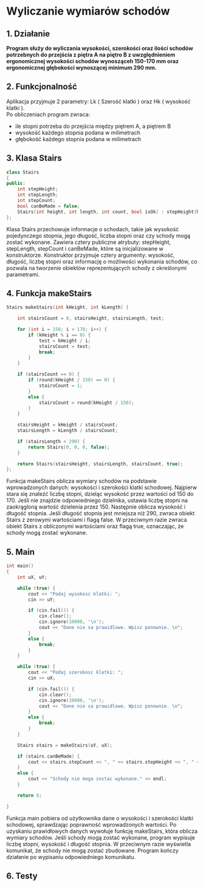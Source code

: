 # Wyliczanie wymiarów schodów

## 1. Działanie
**Program służy do wyliczania wysokości, szerokości oraz ilości schodów potrzebnych do przejścia z piętra A na piętro B z uwzględnieniem ergonomicznej wysokości schodów wynosząceh 150-170 mm oraz ergonomicznej głębokości wynoszącej minimum 290 mm.**

## 2. Funkcjonalność
Aplikacja przyjmuje 2 parametry: Lk ( Szerość klatki ) oraz Hk ( wysokość klatki ). \
Po obliczeniach program zwraca:
- ile stopni potrzeba do przejścia między piętrem A, a piętrem B
- wysokość każdego stopnia podana w milimetrach
- głębokość każdego stopnia podana w milimetrach

## 3. Klasa Stairs
```cpp
class Stairs
{
public:
    int stepHeight;
    int stepLength;
    int stepCount;
    bool canBeMade = false;
    Stairs(int height, int length, int count, bool isOk) : stepHeight(height), stepLength(length), stepCount(count), canBeMade(isOk) {}
};
```
Klasa Stairs przechowuje informacje o schodach, takie jak wysokość pojedynczego stopnia, jego długość, liczba stopni oraz czy schody mogą zostać wykonane. Zawiera cztery publiczne atrybuty: stepHeight, stepLength, stepCount i canBeMade, które są inicjalizowane w konstruktorze. Konstruktor przyjmuje cztery argumenty: wysokość, długość, liczbę stopni oraz informację o możliwości wykonania schodów, co pozwala na tworzenie obiektów reprezentujących schody z określonymi parametrami.

## 4. Funkcja makeStairs

```cpp
Stairs makeStairs(int kHeight, int kLength) {

    int stairsCount = 0, stairsHeight, stairsLength, test;

    for (int i = 150; i < 170; i++) {
        if (kHeight % i == 0) {
            test = kHeight / i;
            stairsCount = test;
            break;
        }
    }

    if (stairsCount == 0) {
        if (round(kHeight / 150) == 0) {
            stairsCount = 1;
        }
        else {
            stairsCount = round(kHeight / 150);
        }
    }

    stairsHeight = kHeight / stairsCount;
    stairsLength = kLength / stairsCount;

    if (stairsLength < 290) {
        return Stairs(0, 0, 0, false);
    }

    return Stairs(stairsHeight, stairsLength, stairsCount, true);
};
```
Funkcja makeStairs oblicza wymiary schodów na podstawie wprowadzonych danych: wysokości i szerokości klatki schodowej. Najpierw stara się znaleźć liczbę stopni, dzieląc wysokość przez wartości od 150 do 170. Jeśli nie znajdzie odpowiedniego dzielnika, ustawia liczbę stopni na zaokrągloną wartość dzielenia przez 150. Następnie oblicza wysokość i długość stopnia. Jeśli długość stopnia jest mniejsza niż 290, zwraca obiekt Stairs z zerowymi wartościami i flagą false. W przeciwnym razie zwraca obiekt Stairs z obliczonymi wartościami oraz flagą true, oznaczając, że schody mogą zostać wykonane.

## 5. Main

```cpp
int main()
{
    int uX, uY;

    while (true) {
        cout << "Podaj wysokosc klatki: ";
        cin >> uY;

        if (cin.fail()) {
            cin.clear();
            cin.ignore(10000, '\n');
            cout << "Dane nie sa prawidlowe. Wpisz ponownie. \n";
        }
        else {
            break;
        }
    }

    while (true) {
        cout << "Podaj szerokosc klatki: ";
        cin >> uX;

        if (cin.fail()) {
            cin.clear();
            cin.ignore(10000, '\n');
            cout << "Dane nie sa prawidlowe. Wpisz ponownie. \n";
        }
        else {
            break;
        }
    }

    Stairs stairs = makeStairs(uY, uX);

    if (stairs.canBeMade) {
        cout << stairs.stepCount << ", " << stairs.stepHeight << ", " << stairs.stepLength << endl;
    }
    else {
        cout << "Schody nie moga zostac wykonane." << endl;
    }

    return 0;

}
```
Funkcja main pobiera od użytkownika dane o wysokości i szerokości klatki schodowej, sprawdzając poprawność wprowadzonych wartości. Po uzyskaniu prawidłowych danych wywołuje funkcję makeStairs, która oblicza wymiary schodów. Jeśli schody mogą zostać wykonane, program wypisuje liczbę stopni, wysokość i długość stopnia. W przeciwnym razie wyświetla komunikat, że schody nie mogą zostać zbudowane. Program kończy działanie po wypisaniu odpowiedniego komunikatu.

## 6. Testy
